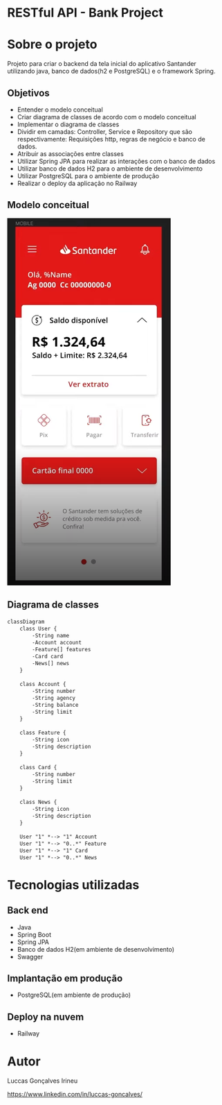 # RESTful API - Bank Project

# Sobre o projeto

Projeto para criar o backend da tela inicial do aplicativo Santander utilizando java, banco de dados(h2 e PostgreSQL) e o framework Spring. 

## Objetivos
- Entender o modelo conceitual
- Criar diagrama de classes de acordo com o modelo conceitual
- Implementar o diagrama de classes
- Dividir em camadas: Controller, Service e Repository que são respectivamente: Requisições http, regras de negócio e banco de dados.
- Atribuir as associações entre classes
- Utilizar Spring JPA para realizar as interações com o banco de dados
- Utilizar banco de dados H2 para o ambiente de desenvolvimento
- Utilizar PostgreSQL para o ambiente de produção
- Realizar o deploy da aplicação no Railway

## Modelo conceitual
![Modelo Conceitual](https://github.com/luccasirineu/api-bootcamp/blob/main/assets/modeloConceitual.png)

## Diagrama de classes

``` mermaid
classDiagram
    class User {
        -String name
        -Account account
        -Feature[] features
        -Card card
        -News[] news
    }
    
    class Account {
        -String number
        -String agency
        -String balance
        -String limit
    }

    class Feature {
        -String icon
        -String description
    }

    class Card {
        -String number
        -String limit
    }

    class News {
        -String icon
        -String description
    }
    
    User "1" *--> "1" Account
    User "1" *--> "0..*" Feature
    User "1" *--> "1" Card
    User "1" *--> "0..*" News
```


# Tecnologias utilizadas
## Back end
- Java
- Spring Boot
- Spring JPA
- Banco de dados H2(em ambiente de desenvolvimento)
- Swagger
     

## Implantação em produção
- PostgreSQL(em ambiente de produção)

## Deploy na nuvem
- Railway



# Autor

Luccas Gonçalves Irineu

https://www.linkedin.com/in/luccas-goncalves/

